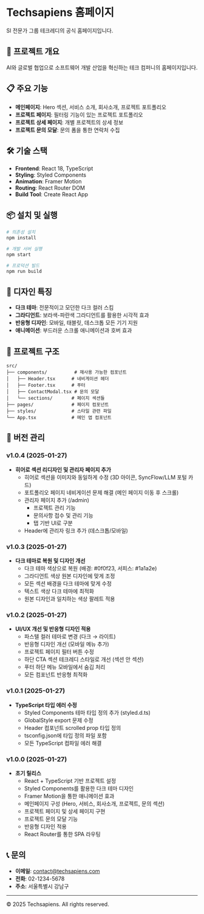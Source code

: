 # Techsapiens 홈페이지

SI 전문가 그룹 테크레디의 공식 홈페이지입니다.

## 🚀 프로젝트 개요

AI와 글로벌 협업으로 소프트웨어 개발 산업을 혁신하는 테크 컴퍼니의 홈페이지입니다.

## 📋 주요 기능

- **메인페이지**: Hero 섹션, 서비스 소개, 회사소개, 프로젝트 포트폴리오
- **프로젝트 페이지**: 필터링 기능이 있는 프로젝트 포트폴리오
- **프로젝트 상세 페이지**: 개별 프로젝트의 상세 정보
- **프로젝트 문의 모달**: 문의 폼을 통한 연락처 수집

## 🛠️ 기술 스택

- **Frontend**: React 18, TypeScript
- **Styling**: Styled Components
- **Animation**: Framer Motion
- **Routing**: React Router DOM
- **Build Tool**: Create React App

## 📦 설치 및 실행

```bash
# 의존성 설치
npm install

# 개발 서버 실행
npm start

# 프로덕션 빌드
npm run build
```

## 🎨 디자인 특징

- **다크 테마**: 전문적이고 모던한 다크 컬러 스킴
- **그라디언트**: 보라색-파란색 그라디언트를 활용한 시각적 효과
- **반응형 디자인**: 모바일, 태블릿, 데스크톱 모든 기기 지원
- **애니메이션**: 부드러운 스크롤 애니메이션과 호버 효과

## 📁 프로젝트 구조

```
src/
├── components/          # 재사용 가능한 컴포넌트
│   ├── Header.tsx      # 네비게이션 헤더
│   ├── Footer.tsx      # 푸터
│   ├── ContactModal.tsx # 문의 모달
│   └── sections/       # 페이지 섹션들
├── pages/              # 페이지 컴포넌트
├── styles/             # 스타일 관련 파일
└── App.tsx             # 메인 앱 컴포넌트
```

## 🔄 버전 관리

### v1.0.4 (2025-01-27)
- **히어로 섹션 리디자인 및 관리자 페이지 추가**
  - 히어로 섹션을 이미지와 동일하게 수정 (3D 아이콘, SyncFlow/LLM 포털 카드)
  - 포트폴리오 페이지 네비게이션 문제 해결 (메인 페이지 이동 후 스크롤)
  - 관리자 페이지 추가 (/admin)
    - 프로젝트 관리 기능
    - 문의사항 접수 및 관리 기능
    - 탭 기반 UI로 구분
  - Header에 관리자 링크 추가 (데스크톱/모바일)

### v1.0.3 (2025-01-27)
- **다크 테마로 복원 및 디자인 개선**
  - 다크 테마 색상으로 복원 (배경: #0f0f23, 서피스: #1a1a2e)
  - 그라디언트 색상 원본 디자인에 맞게 조정
  - 모든 섹션 배경을 다크 테마에 맞게 수정
  - 텍스트 색상 다크 테마에 최적화
  - 원본 디자인과 일치하는 색상 팔레트 적용

### v1.0.2 (2025-01-27)
- **UI/UX 개선 및 반응형 디자인 적용**
  - 파스텔 컬러 테마로 변경 (다크 → 라이트)
  - 반응형 디자인 개선 (모바일 메뉴 추가)
  - 프로젝트 페이지 필터 버튼 수정
  - 하단 CTA 섹션 테크레디 스타일로 개선 (섹션 안 섹션)
  - 푸터 하단 메뉴 모바일에서 숨김 처리
  - 모든 컴포넌트 반응형 최적화

### v1.0.1 (2025-01-27)
- **TypeScript 타입 에러 수정**
  - Styled Components 테마 타입 정의 추가 (styled.d.ts)
  - GlobalStyle export 문제 수정
  - Header 컴포넌트 scrolled prop 타입 정의
  - tsconfig.json에 타입 정의 파일 포함
  - 모든 TypeScript 컴파일 에러 해결

### v1.0.0 (2025-01-27)
- **초기 릴리스**
  - React + TypeScript 기반 프로젝트 설정
  - Styled Components를 활용한 다크 테마 디자인
  - Framer Motion을 통한 애니메이션 효과
  - 메인페이지 구성 (Hero, 서비스, 회사소개, 프로젝트, 문의 섹션)
  - 프로젝트 페이지 및 상세 페이지 구현
  - 프로젝트 문의 모달 기능
  - 반응형 디자인 적용
  - React Router를 통한 SPA 라우팅

## 📞 문의

- **이메일**: contact@techsapiens.com
- **전화**: 02-1234-5678
- **주소**: 서울특별시 강남구

---

© 2025 Techsapiens. All rights reserved.